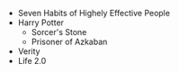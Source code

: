 * Seven Habits of Highely Effective People
* Harry Potter
  * Sorcer's Stone
  * Prisoner of Azkaban
* Verity
* Life 2.0
